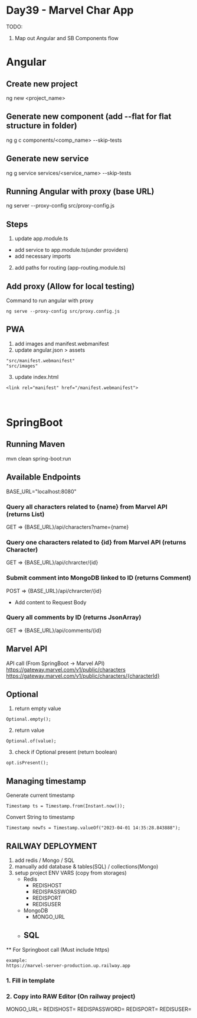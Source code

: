 # Day39 - Marvel Char App

TODO: 
1. Map out Angular and SB Components flow

# Angular

## Create new project
ng new <project_name>

## Generate new component (add --flat for flat structure in folder)
ng g c components/<comp_name> --skip-tests

## Generate new service
ng g service services/<service_name> --skip-tests

## Running Angular with proxy (base URL)
ng server --proxy-config src/proxy-config.js

## Steps
1. update app.module.ts
 - add service to app.module.ts(under providers)
 - add necessary imports
2. add paths for routing (app-routing.module.ts)

## Add proxy (Allow for local testing)
Command to run angular with proxy
```
ng serve --proxy-config src/proxy.config.js
```

## PWA
1. add images and manifest.webmanifest
2. update angular.json > assets
```
"src/manifest.webmanifest"
"src/images"
```
3. update index.html
```
<link rel="manifest" href="/manifest.webmanifest">
```

<br>

# SpringBoot
## Running Maven
mvn clean spring-boot:run

## Available Endpoints
BASE_URL="localhost:8080"
### Query all characters related to {name} from Marvel API (returns List<Character>)
GET => {BASE_URL}/api/characters?name={name}

### Query one characters related to {id} from Marvel API (returns Character)
GET => {BASE_URL}/api/chrarcter/{id}

### Submit comment into MongoDB linked to ID (returns Comment)
POST => {BASE_URL}/api/chrarcter/{id}
- Add content to Request Body

### Query all comments by ID (returns JsonArray)
GET => {BASE_URL}/api/comments/{id}

## Marvel API
API call (From SpringBoot -> Marvel API)
https://gateway.marvel.com/v1/public/characters
https://gateway.marvel.com/v1/public/characters/{characterId}

## Optional
1. return empty value
```
Optional.empty();
```
2. return value
```
Optional.of(value);
```
3. check if Optional present (return boolean)
```
opt.isPresent();
```

## Managing timestamp
Generate current timestamp
```
Timestamp ts = Timestamp.from(Instant.now());
```
Convert String to timestamp
```
Timestamp newTs = Timestamp.valueOf("2023-04-01 14:35:28.843888");
```

## RAILWAY DEPLOYMENT
1. add redis / Mongo / SQL 
2. manually add database & tables(SQL) / collections(Mongo)
3. setup project ENV VARS (copy from storages)
    - Redis 
        - REDISHOST
        - REDISPASSWORD
        - REDISPORT
        - REDISUSER
    - MongoDB
        - MONGO_URL
    - SQL
        - 

** For Springboot call (Must include https)
```
example: 
https://marvel-server-production.up.railway.app
```

### 1. Fill in template 
### 2. Copy into RAW Editor (On railway project)
MONGO_URL=
REDISHOST=
REDISPASSWORD=
REDISPORT=
REDISUSER=